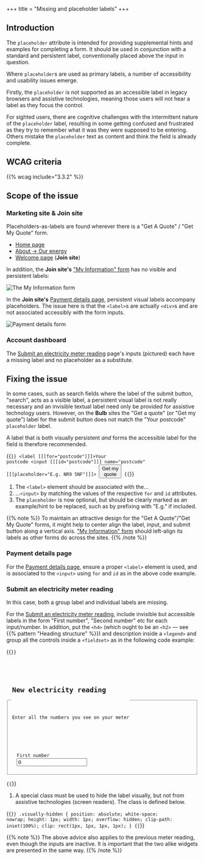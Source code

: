 +++
title = "Missing and placeholder labels"
+++

## Introduction

The `placeholder` attribute is intended for providing supplemental hints and examples for completing a form. It should be used in conjunction with a standard and persistent label, conventionally placed above the input in question.

Where `placeholder`s are used as primary labels, a number of accessibility and usability issues emerge.

Firstly, the `placeholder` is not supported as an accessible label in legacy browsers and assistive technologies, meaning those users will not hear a label as they focus the control.

For sighted users, there are cognitive challenges with the intermittent nature of the `placeholder` label, resulting in some getting confused and frustrated as they try to remember what it was they were supposed to be entering. Others mistake the `placeholder` text as content and think the field is already complete.

## WCAG criteria

{{% wcag include="3.3.2" %}}

## Scope of the issue

### Marketing site & Join site

Placeholders-as-labels are found wherever there is a "Get A Quote" / "Get My Quote" form.

* [Home page](https://bulb.co.uk/)
* [About → Our energy](https://bulb.co.uk/energy)
* [Welcome page](https://join.bulb.co.uk/join/quote) (**Join site**)

In addition, the **Join site's** ["My Information" form](https://join.bulb.co.uk/join/quick-signup) has no visible and persistent labels:

![The My Information form](/images/my-info-form.png)

In the **Join site's** [Payment details page](https://join.bulb.co.uk/join/quick-signup), persistent visual labels accompany placeholders. The issue here is that the `<label>`s are actually `<div>`s and are not associated accessibly with the form inputs.

![Payment details form](/images/debit.png)

### Account dashboard

The [Submit an electricity meter reading](https://my.staging.bulb.co.uk/dashboard/meters/give-reading/electricity) page's inputs (pictured) each have a missing label and no placeholder as a substitute.

## Fixing the issue

In some cases, such as search fields where the label of the submit button, "search", acts as a visible label, a persistent visual label is not really necessary and an invisible textual label need only be provided for assistive technology users. However, on the **Bulb** sites the "Get a quote" (or "Get my quote") label for the submit button does not match the "Your postcode" `placeholder` label.

A label that is both visually persistent _and_ forms the accessible label for the field is therefore recommended.

{{<code numbered="true">}}
<label [[[for="postcode"]]]>Your postcode</label>
<input [[[id="postcode"]]] name="postcode" [[[placeholder="E.g. NR9 5NF"]]]>
<button type="submit">Get my quote</button>
{{</code>}}

1. The `<label>` element should be associated with the&hellip;
2. &hellip;`<input>` by matching the values of the respective `for` and `id` attributes.
3. The `placeholder` is now optional, but should be clearly marked as an example/hint to be replaced, such as by prefixing with "E.g." if included.

{{% note %}}
To maintain an attractive design for the "Get A Quote"/"Get My Quote" forms, it might help to center align the label, input, and submit button along a vertical axis. ["My Information" form](https://join.bulb.co.uk/join/quick-signup) should left-align its labels as other forms do across the sites.
{{% /note %}}

### Payment details page

For the [Payment details page](https://join.bulb.co.uk/join/quick-signup), ensure a proper `<label>` element is used, and is associated to the `<input>` using `for` and `id` as in the above code example.

### Submit an electricity meter reading

In this case, both a group label and individual labels are missing.

For the [Submit an electricity meter reading](https://my.staging.bulb.co.uk/dashboard/meters/give-reading/electricity), include invisible but accessible labels in the form "First number", "Second number" etc for each input/number. In addition, put the `<h4>` (which ought to be an `<h2>` — see {{% pattern "Heading structure" %}}) and description inside a `<legend>` and group all the controls inside a `<fieldset>` as in the following code example:

{{<code numbered="true">}}
<fieldset>
  <legend>
    <h2>New electricity reading</h2>
    <p>Enter all the numbers you see on your meter</p>
  </legend>
  <!-- each loop -->
  <label for="number-1" [[[class="visually-hidden"]]]>First number</label>
  <input type="number" id="number-1" class="sc-RefOD cAjWea" name="number-1" value="0" required="">
  <!-- end each loop -->
</fieldset>
{{</code>}}

1. A special class must be used to hide the label visually, but not from assistive technologies (screen readers). The class is defined below.

{{<code>}}
.visually-hidden {
  position: absolute;
  white-space: nowrap;
  height: 1px;
  width: 1px;
  overflow: hidden;
  clip-path: inset(100%);
  clip: rect(1px, 1px, 1px, 1px);
}
{{</code>}}

{{% note %}}
The above advice also applies to the previous meter reading, even though the inputs are inactive. It is important that the two alike widgets are presented in the same way.
{{% /note %}}
